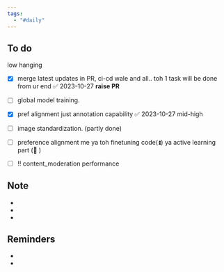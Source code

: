 ```yaml
---
tags:
  - "#daily"
---
```

## To do
low hanging
- [x] merge latest updates in PR, ci-cd wale and all.. toh 1 task will be done from ur end ✅ 2023-10-27 **raise PR**
- [ ] global model training.
- [x] pref alignment just annotation capability ✅ 2023-10-27
mid-high
- [ ] image standardization. (partly done)
- [ ] preference alignment me ya toh finetuning code(⏫) ya active learning part (🔽 )
- [ ] !! content_moderation performance 


## Note
- 
- 
- 

## Reminders
- 
- 

